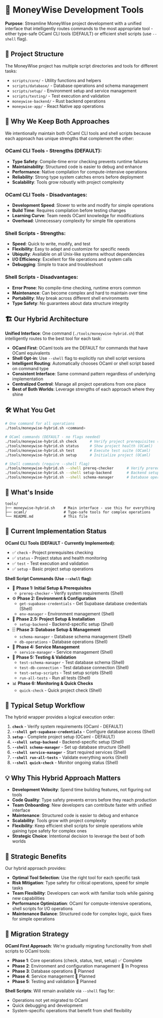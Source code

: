 # 🚀 MoneyWise Development Tools

**Purpose**: Streamline MoneyWise project development with a unified interface that intelligently routes commands to the most appropriate tool - either type-safe OCaml CLI tools (DEFAULT) or efficient shell scripts (use `--shell` flag).

## 🎯 Project Structure

The MoneyWise project has multiple script directories and tools for different tasks:
- `scripts/core/` - Utility functions and helpers
- `scripts/database/` - Database operations and schema management
- `scripts/setup/` - Environment setup and service management
- `scripts/testing/` - Test execution and validation
- `moneywise-backend/` - Rust backend operations
- `moneywise-app/` - React Native app operations

## 🔄 Why We Keep Both Approaches

We intentionally maintain both OCaml CLI tools and shell scripts because each approach has unique strengths that complement the other:

### **OCaml CLI Tools - Strengths (DEFAULT):**
- **Type Safety**: Compile-time error checking prevents runtime failures
- **Maintainability**: Structured code is easier to debug and enhance
- **Performance**: Native compilation for compute-intensive operations
- **Reliability**: Strong type system catches errors before deployment
- **Scalability**: Tools grow robustly with project complexity

### **OCaml CLI Tools - Disadvantages:**
- **Development Speed**: Slower to write and modify for simple operations
- **Build Time**: Requires compilation before testing changes
- **Learning Curve**: Team needs OCaml knowledge for modifications
- **Overhead**: Unnecessary complexity for simple file operations

### **Shell Scripts - Strengths:**
- **Speed**: Quick to write, modify, and test
- **Flexibility**: Easy to adapt and customize for specific needs
- **Ubiquity**: Available on all Unix-like systems without dependencies
- **I/O Efficiency**: Excellent for file operations and system calls
- **Debugging**: Simple to trace and troubleshoot

### **Shell Scripts - Disadvantages:**
- **Error Prone**: No compile-time checking, runtime errors common
- **Maintenance**: Can become complex and hard to maintain over time
- **Portability**: May break across different shell environments
- **Type Safety**: No guarantees about data structure integrity

## 🏗️ Our Hybrid Architecture

**Unified Interface**: One command (`./tools/moneywise-hybrid.sh`) that intelligently routes to the best tool for each task:
- **OCaml First**: OCaml tools are the DEFAULT for commands that have OCaml equivalents
- **Shell Opt-in**: Use `--shell` flag to explicitly run shell script versions
- **Intelligent Routing**: Automatically chooses OCaml or shell script based on command type
- **Consistent Interface**: Same command pattern regardless of underlying implementation
- **Centralized Control**: Manage all project operations from one place
- **Best of Both Worlds**: Leverage strengths of each approach where they shine

## 🛠️ What You Get

```bash
# One command for all operations
./tools/moneywise-hybrid.sh <command>

# OCaml commands (DEFAULT - no flags needed)
./tools/moneywise-hybrid.sh check      # Verify project prerequisites (OCaml)
./tools/moneywise-hybrid.sh status     # Show project health (OCaml)
./tools/moneywise-hybrid.sh test       # Execute test suite (OCaml)
./tools/moneywise-hybrid.sh setup      # Initialize project (OCaml)

# Shell commands (require --shell flag)
./tools/moneywise-hybrid.sh --shell prereq-checker      # Verify prerequisites (Shell)
./tools/moneywise-hybrid.sh --shell setup-backend       # Backend setup (Shell)
./tools/moneywise-hybrid.sh --shell schema-manager      # Database operations (Shell)
```

## 📁 What's Inside

```
tools/
├── moneywise-hybrid.sh    # Main interface - use this for everything
├── ocaml/                 # Type-safe tools for complex operations
└── README.md              # This file
```

## 🔄 Current Implementation Status

**OCaml CLI Tools (DEFAULT - Currently Implemented)**:
- ✅ `check` - Project prerequisites checking
- ✅ `status` - Project status and health monitoring
- ✅ `test` - Test execution and validation
- ✅ `setup` - Basic project setup operations

**Shell Script Commands (Use `--shell` flag)**:
- 🔧 **Phase 1: Initial Setup & Prerequisites**
  - `prereq-checker` - Verify system requirements (Shell)
- ⚙️ **Phase 2: Environment & Configuration**
  - `get-supabase-credentials` - Get Supabase database credentials (Shell)
  - `env-manager` - Environment management (Shell)
- 🚀 **Phase 2.5: Project Setup & Installation**
  - `setup-backend` - Backend-specific setup (Shell)
- 🗄️ **Phase 3: Database Setup & Management**
  - `schema-manager` - Database schema management (Shell)
  - `db-operations` - Database operations (Shell)
- 🔧 **Phase 4: Service Management**
  - `service-manager` - Service management (Shell)
- 🧪 **Phase 5: Testing & Validation**
  - `test-schema-manager` - Test database schema (Shell)
  - `test-db-connection` - Test database connection (Shell)
  - `test-setup-scripts` - Test setup scripts (Shell)
  - `run-all-tests` - Run all tests (Shell)
- 📊 **Phase 6: Monitoring & Quick Checks**
  - `quick-check` - Quick project check (Shell)

## 🚀 Typical Setup Workflow

The hybrid wrapper provides a logical execution order:

1. **`check`** - Verify system requirements (OCaml - DEFAULT)
2. **`--shell get-supabase-credentials`** - Configure database access (Shell)
3. **`setup`** - Complete project setup (OCaml - DEFAULT)
4. **`--shell setup-backend`** - Backend-specific setup (Shell)
5. **`--shell schema-manager`** - Set up database structure (Shell)
6. **`--shell service-manager`** - Start required services (Shell)
7. **`--shell run-all-tests`** - Validate everything works (Shell)
8. **`--shell quick-check`** - Monitor ongoing status (Shell)

## 💡 Why This Hybrid Approach Matters

- **Development Velocity**: Spend time building features, not figuring out tools
- **Code Quality**: Type safety prevents errors before they reach production
- **Team Onboarding**: New developers can contribute faster with unified interface
- **Maintenance**: Structured code is easier to debug and enhance
- **Scalability**: Tools grow with project complexity
- **Flexibility**: Keep efficient shell scripts for simple operations while gaining type safety for complex ones
- **Strategic Choice**: Intentional decision to leverage the best of both worlds

## 🔮 Strategic Benefits

Our hybrid approach provides:
- **Optimal Tool Selection**: Use the right tool for each specific task
- **Risk Mitigation**: Type safety for critical operations, speed for simple tasks
- **Team Flexibility**: Developers can work with familiar tools while gaining new capabilities
- **Performance Optimization**: OCaml for compute-intensive operations, shell scripts for I/O operations
- **Maintenance Balance**: Structured code for complex logic, quick fixes for simple operations

## 📝 Migration Strategy

**OCaml First Approach**: We're gradually migrating functionality from shell scripts to OCaml tools:
- **Phase 1**: Core operations (check, status, test, setup) ✅ Complete
- **Phase 2**: Environment and configuration management 🔄 In Progress
- **Phase 3**: Database operations 🔄 Planned
- **Phase 4**: Service management 🔄 Planned
- **Phase 5**: Testing and validation 🔄 Planned

**Shell Scripts**: Will remain available via `--shell` flag for:
- Operations not yet migrated to OCaml
- Quick debugging and development
- System-specific operations that benefit from shell flexibility
